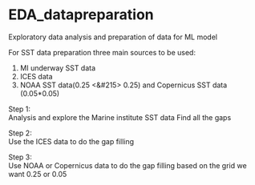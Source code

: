 # EDA_datapreparation
Exploratory data analysis and preparation of data for ML model

For SST data preparation three main sources to be used:
1. MI underway SST data
2. ICES data
3. NOAA SST data(0.25 <&#215> 0.25) and Copernicus SST data (0.05$*$0.05)

Step 1:<br>
Analysis and explore the Marine institute SST data
Find all the gaps 

Step 2:<br>
Use the ICES data to do the gap filling 

Step 3:<br>
Use NOAA or Copernicus data to do the gap filling based on the grid we want 0.25 or 0.05

